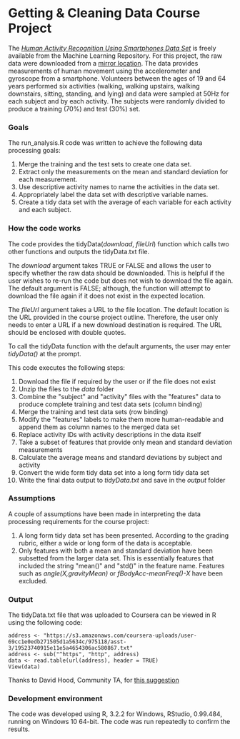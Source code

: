 Getting & Cleaning Data Course Project
==========

The [*Human Activity Recognition Using Smartphones Data Set*](http://archive.ics.uci.edu/ml/datasets/Human+Activity+Recognition+Using+Smartphones) is freely available from the Machine Learning Repository. For this project, the raw data were downloaded from a [mirror location](https://d396qusza40orc.cloudfront.net/getdata%2Fprojectfiles%2FUCI%20HAR%20Dataset.zip). The data provides measurements of human movement using the accelerometer and gyroscope from a smartphone. Volunteers between the ages of 19 and 64 years performed six activities (walking, walking upstairs, walking downstairs, sitting, standing, and lying) and data were sampled at 50Hz for each subject and by each activity. The subjects were   randomly divided to produce a training (70%) and test (30%) set.

### Goals

The run_analysis.R code was written to achieve the following data processing goals:

1. Merge the training and the test sets to create one data set.
2. Extract only the measurements on the mean and standard deviation for each measurement. 
3. Use descriptive activity names to name the activities in the data set.
4. Appropriately label the data set with descriptive variable names. 
5. Create a tidy data set with the average of each variable for each activity and each subject.

### How the code works

The code provides the tidyData(*download*, *fileUrl*) function which calls two other functions and outputs the tidyData.txt file. 

The *download* argument takes TRUE or FALSE and allows the user to specify whether the raw data should be downloaded. This is helpful if the user wishes to re-run the code but does not wish to download the file again. The default argument is FALSE; although, the function will attempt to download the file again if it does not exist in the expected location.

The *fileUrl* argument takes a URL to the file location. The default location is the URL provided in the course project outline. Therefore, the user only needs to enter a URL if a new download destination is required. The URL should be enclosed with double quotes.

To call the tidyData function with the default arguments, the user may enter *tidyData()* at the prompt.

This code executes the following steps:

1. Download the file if required by the user or if the file does not exist
2. Unzip the files to the *data* folder
3. Combine the "subject" and "activity" files with the "features" data to produce complete training and test data sets (column binding)
4. Merge the training and test data sets (row binding)
5. Modify the "features" labels to make them more human-readable and append them as column names to the merged data set
6. Replace activity IDs with activity descriptions in the data itself
7. Take a subset of features that provide only mean and standard deviation measurements
8. Calculate the average means and standard deviations by subject and activity
9. Convert the wide form tidy data set into a long form tidy data set
10. Write the final data output to *tidyData.txt* and save in the *output* folder


### Assumptions
A couple of assumptions have been made in interpreting the data processing requirements for the course project:

1. A long form tidy data set has been presented. According to the grading rubric, either a wide or long form of the data is acceptable.
2. Only features with both a mean and standard deviation have been subsetted from the larger data set. This is essentially features that included the string "mean()" and "std()" in the feature name. Features such as *angle(X,gravityMean)* or *fBodyAcc-meanFreq()-X* have been excluded.

### Output
The tidyData.txt file that was uploaded to Coursera can be viewed in R using the following code:

```
address <- "https://s3.amazonaws.com/coursera-uploads/user-69cc1e0edb271505d1a5634c/975118/asst-3/19523740915e11e5a4654306ac580867.txt"
address <- sub("^https", "http", address)
data <- read.table(url(address), header = TRUE) 
View(data)
```
Thanks to David Hood, Community TA, for [this suggestion](https://thoughtfulbloke.wordpress.com/2015/09/09/getting-and-cleaning-the-assignment/) 

### Development environment

The code was developed using R, 3.2.2 for Windows, RStudio, 0.99.484, running on Windows 10 64-bit. The code was run repeatedly to confirm the results.